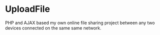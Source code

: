 # UploadFile
PHP and AJAX based my own online file sharing project between any two devices connected on the same same network.

